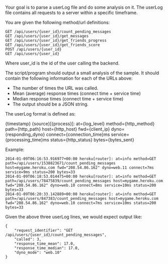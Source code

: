 Your goal is to parse a userLog file and do some analysis on it. The userLog file contains all requests to a server within a specific timeframe.

You are given the following method/url definitions:

    GET /api/users/{user_id}/count_pending_messages
    GET /api/users/{user_id}/get_messages
    GET /api/users/{user_id}/get_friends_progress
    GET /api/users/{user_id}/get_friends_score
    POST /api/users/{user_id}
    GET /api/users/{user_id}

Where user_id is the id of the user calling the backend.

The script/program should output a small analysis of the sample. It should contain the following information for each of the URLs above:

- The number of times the URL was called. 
- Mean (average) response times (connect time + service time)
- Median response times (connect time + service time)
- The output should be a JSON string.


The userLog format is defined as:

{timestamp} {source}[{process}]: at={log_level} method={http_method} path={http_path} host={http_host} fwd={client_ip} dyno={responding_dyno} connect={connection_time}ms service={processing_time}ms status={http_status} bytes={bytes_sent}

Example:

    2014-01-09T06:16:53.916977+00:00 heroku[router]: at=info method=GET path=/api/users/1538823671/count_pending_messages host=mygame.heroku.com fwd="208.54.86.162" dyno=web.11 connect=7ms service=9ms status=200 bytes=33
    2014-01-09T06:18:53.014475+00:00 heroku[router]: at=info method=GET path=/api/users/78475839/count_pending_messages host=mygame.heroku.com fwd="208.54.86.162" dyno=web.10 connect=8ms service=10ms status=200 bytes=33
    2014-01-09T06:20:33.142889+00:00 heroku[router]: at=info method=GET path=/api/users/847383/count_pending_messages host=mygame.heroku.com fwd="208.54.86.162" dyno=web.10 connect=7ms service=10ms status=200 bytes=33

Given the above three userLog lines, we would expect output like:

    {
        "request_identifier": "GET /api/users/{user_id}/count_pending_messages",
        "called": 3,
        "response_time_mean": 17.0,
        "response_time_median": 17.0,
        "dyno_mode": "web.10"
    }